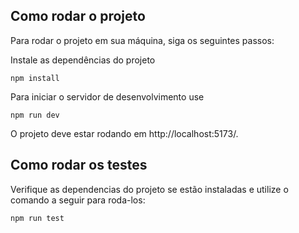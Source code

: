 ## Como rodar o projeto

Para rodar o projeto em sua máquina, siga os seguintes passos:

Instale as dependências do projeto

```
npm install
```

Para iniciar o servidor de desenvolvimento use

```
npm run dev
```

O projeto deve estar rodando em http://localhost:5173/.

## Como rodar os testes

Verifique as dependencias do projeto se estão instaladas e utilize o comando a seguir para roda-los:

```
npm run test
```
